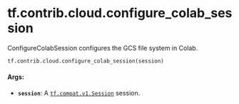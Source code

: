 <div itemscope itemtype="http://developers.google.com/ReferenceObject">
<meta itemprop="name" content="tf.contrib.cloud.configure_colab_session" />
<meta itemprop="path" content="Stable" />
</div>

# tf.contrib.cloud.configure_colab_session

ConfigureColabSession configures the GCS file system in Colab.

``` python
tf.contrib.cloud.configure_colab_session(session)
```

<!-- Placeholder for "Used in" -->


#### Args:


* <b>`session`</b>: A <a href="../../../tf/Session.md"><code>tf.compat.v1.Session</code></a> session.